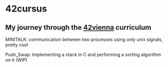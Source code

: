 # 42cursus
My journey through the [42vienna](https://www.42vienna.com/) curriculum
---
MINITALK: communication between two processes using only unix signals, pretty cool

Push_Swap: Implementing a stack in C and performing a sorting algorithm on it (WIP)
